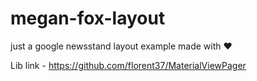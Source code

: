 # megan-fox-layout
just a google newsstand layout example made with :heart:

Lib link - https://github.com/florent37/MaterialViewPager
